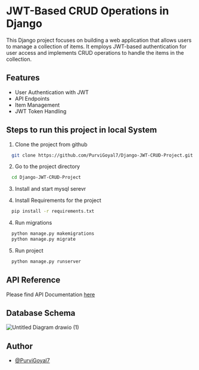 
# JWT-Based CRUD Operations in Django

This Django project focuses on building a web application that allows users to manage a collection of items. It employs JWT-based authentication for user access and implements CRUD operations to handle the items in the collection.


## Features

- User Authentication with JWT
- API Endpoints
- Item Management
- JWT Token Handling

## Steps to run this project in local System

1. Clone the project from github
```bash
  git clone https://github.com/PurviGoyal7/Django-JWT-CRUD-Project.git
```


2. Go to the project directory
```bash
  cd Django-JWT-CRUD-Project
```

3. Install and start mysql serevr

3. Install Requirements for the project
```bash
  pip install -r requirements.txt
```

4. Run migrations
```bash
  python manage.py makemigrations
  python manage.py migrate
```

5. Run project
```bash
  python manage.py runserver
```


## API Reference
Please find API Documentation [here](https://documenter.getpostman.com/view/26434083/2s9Xy6oojy)

## Database Schema 
![Untitled Diagram drawio (1)](https://github.com/PurviGoyal7/Django-JWT-CRUD-Project/assets/72977646/7c320cec-616b-44c2-943e-e06161a9cb4c)

## Author

- [@PurviGoyal7](https://github.com/PurviGoyal7)



